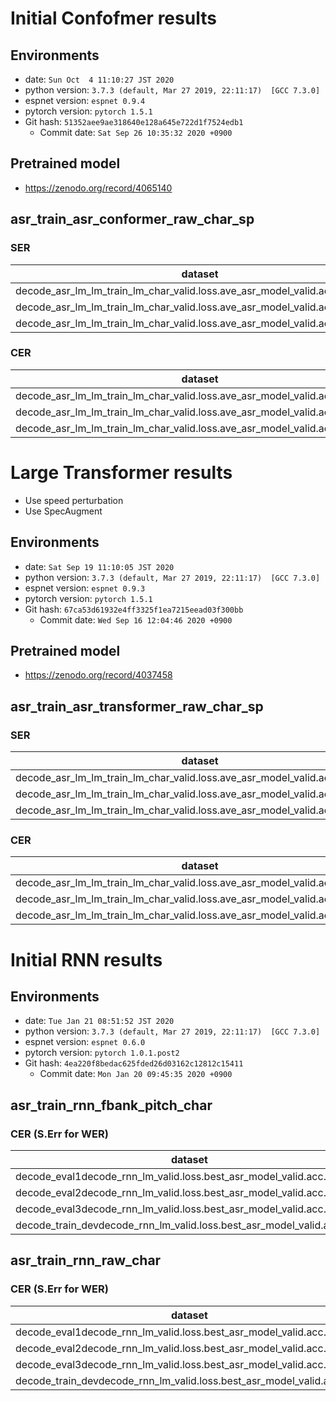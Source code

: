 <!-- Generated by scripts/utils/show_asr_result.sh -->
# Initial Confofmer results

## Environments
- date: `Sun Oct  4 11:10:27 JST 2020`
- python version: `3.7.3 (default, Mar 27 2019, 22:11:17)  [GCC 7.3.0]`
- espnet version: `espnet 0.9.4`
- pytorch version: `pytorch 1.5.1`
- Git hash: `51352aee9ae318640e128a645e722d1f7524edb1`
  - Commit date: `Sat Sep 26 10:35:32 2020 +0900`

## Pretrained model

- https://zenodo.org/record/4065140

## asr_train_asr_conformer_raw_char_sp
### SER

|dataset|Snt|Wrd|Corr|Sub|Del|Ins|Err|S.Err|
|---|---|---|---|---|---|---|---|---|
|decode_asr_lm_lm_train_lm_char_valid.loss.ave_asr_model_valid.acc.ave/eval1|1272|1272|50.6|49.4|0.0|0.0|49.4|49.4|
|decode_asr_lm_lm_train_lm_char_valid.loss.ave_asr_model_valid.acc.ave/eval2|1292|1292|52.4|47.6|0.0|0.0|47.6|47.6|
|decode_asr_lm_lm_train_lm_char_valid.loss.ave_asr_model_valid.acc.ave/eval3|1385|1385|67.5|32.5|0.0|0.0|32.5|32.5|

### CER

|dataset|Snt|Wrd|Corr|Sub|Del|Ins|Err|S.Err|
|---|---|---|---|---|---|---|---|---|
|decode_asr_lm_lm_train_lm_char_valid.loss.ave_asr_model_valid.acc.ave/eval1|1272|43897|96.3|2.3|1.5|0.7|4.5|49.4|
|decode_asr_lm_lm_train_lm_char_valid.loss.ave_asr_model_valid.acc.ave/eval2|1292|43623|97.2|1.7|1.0|0.5|3.3|47.6|
|decode_asr_lm_lm_train_lm_char_valid.loss.ave_asr_model_valid.acc.ave/eval3|1385|28225|97.2|1.8|1.0|0.7|3.6|32.5|

# Large Transformer results

- Use speed perturbation
- Use SpecAugment

## Environments
- date: `Sat Sep 19 11:10:05 JST 2020`
- python version: `3.7.3 (default, Mar 27 2019, 22:11:17)  [GCC 7.3.0]`
- espnet version: `espnet 0.9.3`
- pytorch version: `pytorch 1.5.1`
- Git hash: `67ca53d61932e4ff3325f1ea7215eead03f300bb`
  - Commit date: `Wed Sep 16 12:04:46 2020 +0900`

## Pretrained model

- https://zenodo.org/record/4037458

## asr_train_asr_transformer_raw_char_sp
### SER

|dataset|Snt|Wrd|Corr|Sub|Del|Ins|Err|S.Err|
|---|---|---|---|---|---|---|---|---|
|decode_asr_lm_lm_train_lm_char_valid.loss.ave_asr_model_valid.acc.ave/eval1|1272|1272|49.5|50.5|0.0|0.0|50.5|50.5|
|decode_asr_lm_lm_train_lm_char_valid.loss.ave_asr_model_valid.acc.ave/eval2|1292|1292|49.7|50.3|0.0|0.0|50.3|50.3|
|decode_asr_lm_lm_train_lm_char_valid.loss.ave_asr_model_valid.acc.ave/eval3|1385|1385|67.4|32.6|0.0|0.0|32.6|32.6|

### CER

|dataset|Snt|Wrd|Corr|Sub|Del|Ins|Err|S.Err|
|---|---|---|---|---|---|---|---|---|
|decode_asr_lm_lm_train_lm_char_valid.loss.ave_asr_model_valid.acc.ave/eval1|1272|43897|95.9|2.5|1.6|0.8|4.9|50.5|
|decode_asr_lm_lm_train_lm_char_valid.loss.ave_asr_model_valid.acc.ave/eval2|1292|43623|96.9|2.0|1.0|0.6|3.7|50.3|
|decode_asr_lm_lm_train_lm_char_valid.loss.ave_asr_model_valid.acc.ave/eval3|1385|28225|96.8|2.1|1.1|0.7|3.9|32.6|

# Initial RNN results
## Environments
- date: `Tue Jan 21 08:51:52 JST 2020`
- python version: `3.7.3 (default, Mar 27 2019, 22:11:17)  [GCC 7.3.0]`
- espnet version: `espnet 0.6.0`
- pytorch version: `pytorch 1.0.1.post2`
- Git hash: `4ea220f8bedac625fded26d03162c12812c15411`
  - Commit date: `Mon Jan 20 09:45:35 2020 +0900`

## asr_train_rnn_fbank_pitch_char
### CER (S.Err for WER)

|dataset|Snt|Wrd|Corr|Sub|Del|Ins|Err|S.Err|
|---|---|---|---|---|---|---|---|---|
|decode_eval1decode_rnn_lm_valid.loss.best_asr_model_valid.acc.best|1272|43897|89.3|7.4|3.3|1.7|12.4|70.8|
|decode_eval2decode_rnn_lm_valid.loss.best_asr_model_valid.acc.best|1292|43623|91.9|5.8|2.3|1.1|9.2|69.3|
|decode_eval3decode_rnn_lm_valid.loss.best_asr_model_valid.acc.best|1385|28225|90.9|6.6|2.5|2.1|11.2|56.2|
|decode_train_devdecode_rnn_lm_valid.loss.best_asr_model_valid.acc.best|4000|151519|91.3|6.3|2.4|1.4|10.1|69.8|

## asr_train_rnn_raw_char
### CER (S.Err for WER)

|dataset|Snt|Wrd|Corr|Sub|Del|Ins|Err|S.Err|
|---|---|---|---|---|---|---|---|---|
|decode_eval1decode_rnn_lm_valid.loss.best_asr_model_valid.acc.best|1272|43897|88.8|8.2|3.0|2.0|13.2|72.2|
|decode_eval2decode_rnn_lm_valid.loss.best_asr_model_valid.acc.best|1292|43623|91.5|6.3|2.2|1.4|9.8|70.9|
|decode_eval3decode_rnn_lm_valid.loss.best_asr_model_valid.acc.best|1385|28225|90.4|7.3|2.3|2.4|12.0|58.4|
|decode_train_devdecode_rnn_lm_valid.loss.best_asr_model_valid.acc.best|4000|151519|90.7|7.0|2.3|1.6|10.9|71.5|
